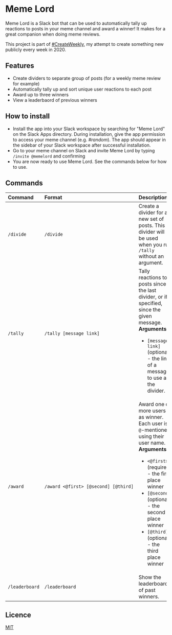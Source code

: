 # Meme Lord

Meme Lord is a Slack bot that can be used to automatically tally up reactions to posts in your meme channel and award a winner! It makes for a great companion when doing meme reviews.

This project is part of [#CreateWeekly](https://dev.to/josephuspaye/createweekly-create-something-new-publicly-every-week-in-2020-1nh9), my attempt to create something new publicly every week in 2020.

## Features

-   Create dividers to separate group of posts (for a weekly meme review for example)
-   Automatically tally up and sort unique user reactions to each post
-   Award up to three winners
-   View a leaderbaord of previous winners

## How to install

-   Install the app into your Slack workspace by searching for "Meme Lord" on the Slack Apps directory. During installation, give the app permission to access your meme channel (e.g. _#random_). The app should appear in the sidebar of your Slack workspace after successful installation.
-   Go to your meme channel on Slack and invite Meme Lord by typing `/invite @memelord` and confirming
-   You are now ready to use Meme Lord. See the commands below for how to use.

## Commands

| Command        | Format                                                         | Description                                                                                                                                                                                                                                                                                                                     |
| :------------- | :------------------------------------------------------------- | :------------------------------------------------------------------------------------------------------------------------------------------------------------------------------------------------------------------------------------------------------------------------------------------------------------------------------ |
| `/divide`      | `/divide`                                                      | Create a divider for a new set of posts. This divider will be used when you run `/tally` without an argument.                                                                                                                                                                                                                   |
| `/tally`       | `/tally [message link]`                                        | Tally reactions to posts since the last divider, or if specified, since the given message. <br>**Arguments**: <ul><li><code>[message link]</code> (optional) - the link of a message to use as the divider.</li></ul>                                                                                                           |
| `/award`       | <code>/award&nbsp;<@first>&nbsp;[@second]&nbsp;[@third]</code> | Award one or more users as winner. Each user is `@`-mentioned using their user name. <br>**Arguments**: <ul><li><code>&lt;@first&gt;</code> (required) - the first place winner</li><li><code>[@second]</code> (optional) - the second place winner</li><li><code>[@third]</code> (optional) - the third place winner</li></ul> |
| `/leaderboard` | `/leaderboard`                                                 | Show the leaderboard of past winners.                                                                                                                                                                                                                                                                                           |

## Licence

[MIT](LICENCE)
